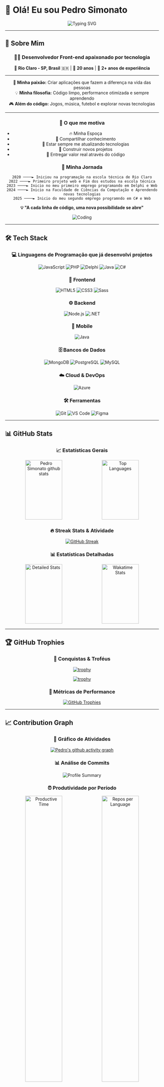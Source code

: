 # 👋 Olá! Eu sou Pedro Simonato

<div align="center">
  
![Typing SVG](https://readme-typing-svg.herokuapp.com/?color=ffffff&size=35&center=true&vCenter=true&width=1000&lines=Seja+bem-vindo+ao+meu+perfil!;Desenvolvedor+Front-End;Apaixonado+por+tecnologia+e+inovação;Sempre+aprendendo+algo+novo!)

</div>

---

## 🚀 Sobre Mim

<div align="center">

### 👨‍💻 Desenvolvedor Front-end apaixonado por tecnologia

📍 **Rio Claro - SP, Brasil** 🇧🇷 | 🎂 **20 anos** | 💼 **2+ anos de experiência**

---

🚀 **Minha paixão:** Criar aplicações que fazem a diferença na vida das pessoas  
💡 **Minha filosofia:** Código limpo, performance otimizada e sempre aprendendo  
🎮 **Além do código:** Jogos, música, futebol e explorar novas tecnologias  

---

### 🌟 O que me motiva

- 🔥 Minha Espoça
- 🌱 Compartilhar conhecimento
- 🚀 Estar sempre me atualizando tecnologias
- 🎯 Construir novos projetos
- 💪 Entregar valor real através do código

</div>

<div align="center">

### 🎯 Minha Jornada

```
2020 ────► Iniciou na programação na escola técnica de Rio Claro
2022 ────► Primeiro projeto web e Fim dos estudos na escola técnica
2023 ────► Inicio no meu primeiro emprego programando em Delphi e Web
2024 ────► Inicio na Faculdade de Ciências da Computação e Aprendendo novas tecnologias
2025 ────► Inicio do meu segundo emprego programndo em C# e Web
```

</div>

<div align="center">

**💡 "A cada linha de código, uma nova possibilidade se abre"**

![Coding](https://media.giphy.com/media/qgQUggAC3Pfv687qPC/giphy.gif)

</div>

---

## 🛠️ Tech Stack

<div align="center">

### 💻 Linguagens de Programação que já desenvolvi projetos
![JavaScript](https://img.shields.io/badge/JavaScript-F7DF1E?style=for-the-badge&logo=javascript&logoColor=black)
![PHP](https://img.shields.io/badge/PHP-777BB4?style=for-the-badge&logo=php&logoColor=white)
![Delphi](https://img.shields.io/badge/Delphi-CC342D?style=for-the-badge&logo=delphi&logoColor=white)
![Java](https://img.shields.io/badge/Java-ED8B00?style=for-the-badge&logo=java&logoColor=white)
![C#](https://img.shields.io/badge/C%23-239120?style=for-the-badge&logo=c-sharp&logoColor=white)

### 🎨 Frontend
![HTML5](https://img.shields.io/badge/HTML5-E34F26?style=for-the-badge&logo=html5&logoColor=white)
![CSS3](https://img.shields.io/badge/CSS3-1572B6?style=for-the-badge&logo=css3&logoColor=white)
![Sass](https://img.shields.io/badge/Sass-CC6699?style=for-the-badge&logo=sass&logoColor=white)

### ⚙️ Backend
![Node.js](https://img.shields.io/badge/Node.js-43853D?style=for-the-badge&logo=node.js&logoColor=white)
![.NET](https://img.shields.io/badge/.NET-5C2D91?style=for-the-badge&logo=.net&logoColor=white)

### 📱 Mobile
![Java](https://img.shields.io/badge/Java-ED8B00?style=for-the-badge&logo=java&logoColor=white)

### 🗄️ Bancos de Dados
![MongoDB](https://img.shields.io/badge/MongoDB-4EA94B?style=for-the-badge&logo=mongodb&logoColor=white)
![PostgreSQL](https://img.shields.io/badge/PostgreSQL-316192?style=for-the-badge&logo=postgresql&logoColor=white)
![MySQL](https://img.shields.io/badge/MySQL-00000F?style=for-the-badge&logo=mysql&logoColor=white)

### ☁️ Cloud & DevOps
![Azure](https://img.shields.io/badge/Azure-0078D4?style=for-the-badge&logo=microsoft-azure&logoColor=white)

### 🛠️ Ferramentas
![Git](https://img.shields.io/badge/Git-F05032?style=for-the-badge&logo=git&logoColor=white)
![VS Code](https://img.shields.io/badge/VS_Code-007ACC?style=for-the-badge&logo=visual-studio-code&logoColor=white)
![Figma](https://img.shields.io/badge/Figma-F24E1E?style=for-the-badge&logo=figma&logoColor=white)


</div>

---

## 📊 GitHub Stats

<div align="center">

### 📈 Estatísticas Gerais

<img width="49%" height="195px" src="https://github-readme-stats.vercel.app/api?username=pedrosimonato&show_icons=true&count_private=true&hide_border=true&title_color=00bfbf&icon_color=00bfbf&text_color=c9d1d9&bg_color=0d1117&include_all_commits=true&custom_title=Estatísticas%20do%20GitHub" alt="Pedro Simonato github stats" /> 

<img width="49%" height="195px" src="https://github-readme-stats.vercel.app/api/top-langs/?username=pedrosimonato&layout=compact&hide_border=true&title_color=00bfbf&text_color=c9d1d9&bg_color=0d1117&langs_count=8&custom_title=Linguagens%20Mais%20Utilizadas" alt="Top Languages" />

</div>

<div align="center">

### 🔥 Streak Stats & Atividade

[![GitHub Streak](https://github-readme-streak-stats.herokuapp.com/?user=pedrosimonato&theme=dark&hide_border=true&stroke=0000&background=0D1117&ring=00bfbf&fire=00bfbf&currStreakLabel=00bfbf&sideNums=00bfbf&sideLabels=c9d1d9&dates=c9d1d9)](https://git.io/streak-stats)

</div>

<div align="center">

### 📊 Estatísticas Detalhadas

<img width="49%" height="195px" src="https://github-readme-stats.vercel.app/api?username=pedrosimonato&show_icons=true&count_private=true&hide_border=true&title_color=00bfbf&icon_color=00bfbf&text_color=c9d1d9&bg_color=0d1117&show_owner=true&include_all_commits=true&line_height=27&custom_title=Resumo%20Completo" alt="Detailed Stats" />

<img width="49%" height="195px" src="https://github-readme-stats.vercel.app/api/wakatime?username=pedrosimonato&hide_border=true&title_color=00bfbf&text_color=c9d1d9&bg_color=0d1117&custom_title=Tempo%20de%20Codificação" alt="Wakatime Stats" />

</div>

---

## 🏆 GitHub Trophies

<div align="center">

### 🥇 Conquistas & Troféus

[![trophy](https://github-profile-trophy.vercel.app/?username=pedrosimonato&theme=discord&no-frame=true&no-bg=true&margin-w=4&row=1&column=7)](https://github.com/ryo-ma/github-profile-trophy)

[![trophy](https://github-profile-trophy.vercel.app/?username=pedrosimonato&theme=discord&no-frame=true&no-bg=true&margin-w=4&row=2&column=6&title=Stars,Followers,Repositories,MultipleLang,PullRequest,Issues)](https://github.com/ryo-ma/github-profile-trophy)

</div>

<div align="center">

### 🎯 Métricas de Performance

[![GitHub Trophies](https://github-profile-trophy.vercel.app/?username=pedrosimonato&theme=matrix&no-frame=true&no-bg=true&margin-w=4&row=1&title=Commits,Reviews,Organizations,Repositories)](https://github.com/ryo-ma/github-profile-trophy)

</div>

---

## 📈 Contribution Graph

<div align="center">

### 🌟 Gráfico de Atividades

[![Pedro's github activity graph](https://github-readme-activity-graph.vercel.app/graph?username=pedrosimonato&bg_color=0d1117&color=00bfbf&line=00bfbf&point=ffffff&area=true&hide_border=true&custom_title=Contribuições%20dos%20Últimos%2012%20Meses)](https://github.com/ashutosh00710/github-readme-activity-graph)

</div>

<div align="center">

### 📊 Análise de Commits

<img src="https://github-profile-summary-cards.vercel.app/api/cards/profile-details?username=pedrosimonato&theme=github_dark" alt="Profile Summary" />

</div>

<div align="center">

### ⏰ Produtividade por Período

<img width="49%" src="https://github-profile-summary-cards.vercel.app/api/cards/productive-time?username=pedrosimonato&theme=github_dark&utcOffset=8" alt="Productive Time" />
<img width="49%" src="https://github-profile-summary-cards.vercel.app/api/cards/repos-per-language?username=pedrosimonato&theme=github_dark" alt="Repos per Language" />

</div>

---

## 🎯 Projetos em Destaque

<div align="center">

### 🚀 Principais Repositórios

[![Repo Card](https://github-readme-stats.vercel.app/api/pin/?username=pedrosimonato&repo=ecommerce-react-app&hide_border=true&title_color=00bfbf&text_color=c9d1d9&bg_color=0d1117&description_lines_count=3)](https://github.com/pedrosimonato/ecommerce-react-app)
[![Repo Card](https://github-readme-stats.vercel.app/api/pin/?username=pedrosimonato&repo=task-manager-nodejs&hide_border=true&title_color=00bfbf&text_color=c9d1d9&bg_color=0d1117&description_lines_count=3)](https://github.com/pedrosimonato/task-manager-nodejs)

[![Repo Card](https://github-readme-stats.vercel.app/api/pin/?username=pedrosimonato&repo=weather-app-vue&hide_border=true&title_color=00bfbf&text_color=c9d1d9&bg_color=0d1117&description_lines_count=3)](https://github.com/pedrosimonato/weather-app-vue)
[![Repo Card](https://github-readme-stats.vercel.app/api/pin/?username=pedrosimonato&repo=portfolio-website&hide_border=true&title_color=00bfbf&text_color=c9d1d9&bg_color=0d1117&description_lines_count=3)](https://github.com/pedrosimonato/portfolio-website)

</div>

<div align="center">

### 📊 Repositórios por Categoria

| 🎨 Frontend | ⚙️ Backend |
|:---:|:---:|
| ![HTML5](https://img.shields.io/badge/HTML5-E34F26?style=for-the-badge&logo=html5&logoColor=white) | ![C#](https://img.shields.io/badge/C%23-239120?style=for-the-badge&logo=c-sharp&logoColor=white) |
| **0 repos** | **0 repos** |
</div>

<div align="center">

### 🌟 Projetos Open Source

[![Readme Card](https://github-readme-stats.vercel.app/api/pin/?username=pedrosimonato&repo=open-source-contribution&hide_border=true&title_color=00bfbf&text_color=c9d1d9&bg_color=0d1117&show_owner=true)](https://github.com/pedrosimonato/open-source-contribution)
[![Readme Card](https://github-readme-stats.vercel.app/api/pin/?username=pedrosimonato&repo=community-project&hide_border=true&title_color=00bfbf&text_color=c9d1d9&bg_color=0d1117&show_owner=true)](https://github.com/pedrosimonato/community-project)

</div>

---

## 📫 Vamos nos conectar?

<div align="center">

[![LinkedIn](https://img.shields.io/badge/LinkedIn-0077B5?style=for-the-badge&logo=linkedin&logoColor=white)](https://www.linkedin.com/in/pedro-henrryk-simonato/)
[![GitHub](https://img.shields.io/badge/GitHub-100000?style=for-the-badge&logo=github&logoColor=white)](https://github.com/PedroSimonato)
[![Email](https://img.shields.io/badge/Gmail-D14836?style=for-the-badge&logo=gmail&logoColor=white)](mailto:pedrohenrryksimonato@gmail.com)
[![WhatsApp](https://img.shields.io/badge/WhatsApp-25D366?style=for-the-badge&logo=whatsapp&logoColor=white)](https://wa.me/5519998092653)

</div>

---

## 💡 Quote do Dia

<div align="center">
  
![Quote](https://quotes-github-readme.vercel.app/api?type=horizontal&theme=dark)

</div>

---

<div align="center">

### 💻 "O código é poesia em movimento" 💻

⭐️ **Obrigado por visitar meu perfil!** ⭐️

</div>